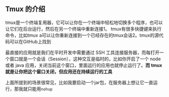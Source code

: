 ## Tmux 的介绍

tmux是一个终端复用器，它可以让你在一个终端中轻松地切换多个程序，也可以让它们在后台运行，然后在另一个终端中重新连接1。
tmux有很多快捷键来执行命令，比如tmux a可以让你重新连接到一个已经存在的tmux会话2。tmux的源代码可以在GitHub上找到

最直接的应用就是我们在平时开发中需要通过 SSH 工具连接服务器，而每打开一个窗口就是一个会话（Session），这种交互是临时的，比如你开启了一个 node 或者 java 应用，关闭当前这个窗口，里面运行的应用也就停止运行了。**而 tmux 就是让你把这个窗口关闭，但应用还在持续运行的工具**

上面所提到的场景很常见，比如我要启动一个jar包，在服务器上想让它一直运行，那我就只能用`nohup`













